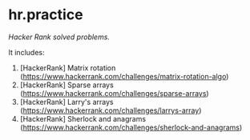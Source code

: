 # hr.practice
*Hacker Rank solved problems.*

It includes:
1. [HackerRank] Matrix rotation (https://www.hackerrank.com/challenges/matrix-rotation-algo)
1. [HackerRank] Sparse arrays (https://www.hackerrank.com/challenges/sparse-arrays)
1. [HackerRank] Larry's arrays (https://www.hackerrank.com/challenges/larrys-array)
1. [HackerRank] Sherlock and anagrams (https://www.hackerrank.com/challenges/sherlock-and-anagrams)
